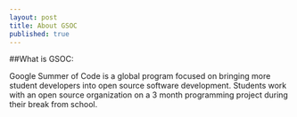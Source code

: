 ```yaml
---
layout: post
title: About GSOC
published: true
---
```

##What is GSOC:



Google Summer of Code is a global program focused on bringing more student developers into open source software development. Students work with an open source organization on a 3 month programming project during their break from school.



